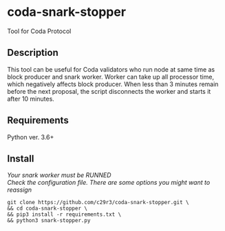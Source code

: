 # coda-snark-stopper
Tool for Coda Protocol

## Description
This tool can be useful for Coda validators who run node at same time as block producer and snark worker. 
Worker can take up all processor time, which negatively affects block producer. When less than 3 minutes remain before the next proposal, the script disconnects the worker and starts it after 10 minutes.  

## Requirements
Python ver. 3.6+

## Install
*Your snark worker must be RUNNED*  
*Check the configuration file. There are some options you might want to reassign*
```
git clone https://github.com/c29r3/coda-snark-stopper.git \
&& cd coda-snark-stopper \
&& pip3 install -r requirements.txt \
&& python3 snark-stopper.py
```
